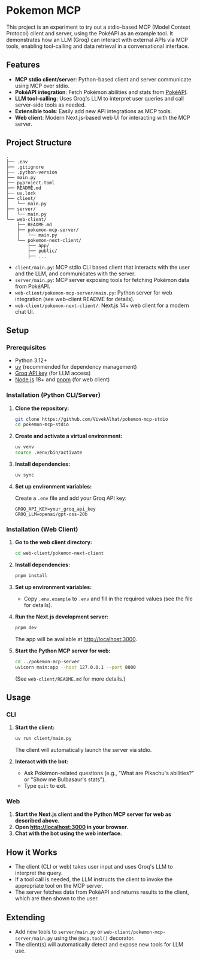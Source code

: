 # Pokemon MCP

This project is an experiment to try out a stdio-based MCP (Model Context Protocol) client and server, using the PokéAPI as an example tool. It demonstrates how an LLM (Groq) can interact with external APIs via MCP tools, enabling tool-calling and data retrieval in a conversational interface.

## Features

- **MCP stdio client/server**: Python-based client and server communicate using MCP over stdio.
- **PokéAPI integration**: Fetch Pokémon abilities and stats from [PokéAPI](https://pokeapi.co/).
- **LLM tool-calling**: Uses Groq's LLM to interpret user queries and call server-side tools as needed.
- **Extensible tools**: Easily add new API integrations as MCP tools.
- **Web client**: Modern Next.js-based web UI for interacting with the MCP server.

## Project Structure

```
.
├── .env
├── .gitignore
├── .python-version
├── main.py
├── pyproject.toml
├── README.md
├── uv.lock
├── client/
│   └── main.py
├── server/
│   └── main.py
└── web-client/
    ├── README.md
    ├── pokemon-mcp-server/
    │   └── main.py
    └── pokemon-next-client/
        ├── app/
        ├── public/
        ├── ...
```

- `client/main.py`: MCP stdio CLI based client that interacts with the user and the LLM, and communicates with the server.
- `server/main.py`: MCP server exposing tools for fetching Pokémon data from PokéAPI.
- `web-client/pokemon-mcp-server/main.py`: Python server for web integration (see web-client README for details).
- `web-client/pokemon-next-client/`: Next.js 14+ web client for a modern chat UI.

## Setup

### Prerequisites

- Python 3.12+
- [uv](https://github.com/astral-sh/uv) (recommended for dependency management)
- [Groq API key](https://console.groq.com/keys) (for LLM access)
- [Node.js](https://nodejs.org/) 18+ and [pnpm](https://pnpm.io/) (for web client)

### Installation (Python CLI/Server)

1. **Clone the repository:**

   ```sh
   git clone https://github.com/VivekAlhat/pokemon-mcp-stdio
   cd pokemon-mcp-stdio
   ```

2. **Create and activate a virtual environment:**

   ```sh
   uv venv
   source .venv/bin/activate
   ```

3. **Install dependencies:**

   ```sh
   uv sync
   ```

4. **Set up environment variables:**

   Create a `.env` file and add your Groq API key:

   ```
   GROQ_API_KEY=your_groq_api_key
   GROQ_LLM=openai/gpt-oss-20b
   ```

### Installation (Web Client)

1. **Go to the web client directory:**

   ```sh
   cd web-client/pokemon-next-client
   ```

2. **Install dependencies:**

   ```sh
   pnpm install
   ```

3. **Set up environment variables:**

   - Copy `.env.example` to `.env` and fill in the required values (see the file for details).

4. **Run the Next.js development server:**

   ```sh
   pnpm dev
   ```

   The app will be available at [http://localhost:3000](http://localhost:3000).

5. **Start the Python MCP server for web:**
   ```sh
   cd ../pokemon-mcp-server
   uvicorn main:app --host 127.0.0.1 --port 8000
   ```
   (See `web-client/README.md` for more details.)

## Usage

### CLI

1. **Start the client:**

   ```sh
   uv run client/main.py
   ```

   The client will automatically launch the server via stdio.

2. **Interact with the bot:**
   - Ask Pokémon-related questions (e.g., "What are Pikachu's abilities?" or "Show me Bulbasaur's stats").
   - Type `quit` to exit.

### Web

1. **Start the Next.js client and the Python MCP server for web as described above.**
2. **Open [http://localhost:3000](http://localhost:3000) in your browser.**
3. **Chat with the bot using the web interface.**

## How it Works

- The client (CLI or web) takes user input and uses Groq's LLM to interpret the query.
- If a tool call is needed, the LLM instructs the client to invoke the appropriate tool on the MCP server.
- The server fetches data from PokéAPI and returns results to the client, which are then shown to the user.

## Extending

- Add new tools to `server/main.py` or `web-client/pokemon-mcp-server/main.py` using the `@mcp.tool()` decorator.
- The client(s) will automatically detect and expose new tools for LLM use.
